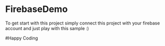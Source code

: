 # FirebaseDemo

To get start with this project simply connect this project 
with your firebase account and just play with this sample :)

#Happy Coding


